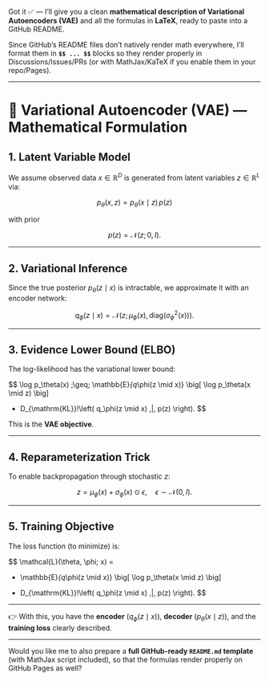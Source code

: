 Got it ✅ — I’ll give you a clean **mathematical description of Variational Autoencoders (VAE)** and all the formulas in **LaTeX**, ready to paste into a GitHub README.

Since GitHub’s README files don’t natively render math everywhere, I’ll format them in **`$$ ... $$`** blocks so they render properly in Discussions/Issues/PRs (or with MathJax/KaTeX if you enable them in your repo/Pages).

---

# 📘 Variational Autoencoder (VAE) — Mathematical Formulation

## **1. Latent Variable Model**

We assume observed data $x \in \mathbb{R}^D$ is generated from latent variables $z \in \mathbb{R}^L$ via:

$$
p_\theta(x, z) = p_\theta(x \mid z) \, p(z)
$$

with prior

$$
p(z) = \mathcal{N}(z; 0, I).
$$

---

## **2. Variational Inference**

Since the true posterior $p_\theta(z \mid x)$ is intractable, we approximate it with an encoder network:

$$
q_\phi(z \mid x) = \mathcal{N}(z; \mu_\phi(x), \, \mathrm{diag}(\sigma_\phi^2(x))).
$$

---

## **3. Evidence Lower Bound (ELBO)**

The log-likelihood has the variational lower bound:

$$
\log p_\theta(x) \;\geq\; 
\mathbb{E}_{q_\phi(z \mid x)} \big[ \log p_\theta(x \mid z) \big]
- D_{\mathrm{KL}}\!\left( q_\phi(z \mid x) \,\|\, p(z) \right).
$$

This is the **VAE objective**.

---

## **4. Reparameterization Trick**

To enable backpropagation through stochastic $z$:

$$
z = \mu_\phi(x) + \sigma_\phi(x) \odot \epsilon, 
\quad \epsilon \sim \mathcal{N}(0, I).
$$

---

## **5. Training Objective**

The loss function (to minimize) is:

$$
\mathcal{L}(\theta, \phi; x) = 
- \mathbb{E}_{q_\phi(z \mid x)} \big[ \log p_\theta(x \mid z) \big]
+ D_{\mathrm{KL}}\!\left( q_\phi(z \mid x) \,\|\, p(z) \right).
$$

---

👉 With this, you have the **encoder** ($q_\phi(z \mid x)$), **decoder** ($p_\theta(x \mid z)$), and the **training loss** clearly described.

---

Would you like me to also prepare a **full GitHub-ready `README.md` template** (with MathJax script included), so that the formulas render properly on GitHub Pages as well?








